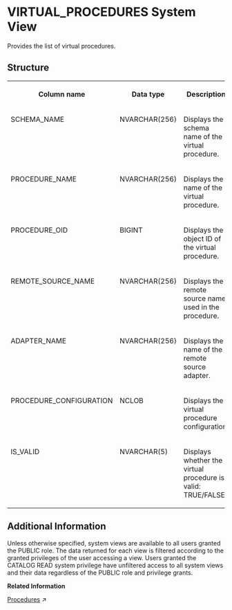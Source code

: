 <!-- loioacd0ac9f709247068dbe72b52d1f6a34 -->

# VIRTUAL\_PROCEDURES System View

Provides the list of virtual procedures.



## Structure


<table>
<tr>
<th valign="top">

Column name

</th>
<th valign="top">

Data type

</th>
<th valign="top">

Description

</th>
</tr>
<tr>
<td valign="top">

SCHEMA\_NAME

</td>
<td valign="top">

NVARCHAR\(256\)

</td>
<td valign="top">

Displays the schema name of the virtual procedure.

</td>
</tr>
<tr>
<td valign="top">

PROCEDURE\_NAME

</td>
<td valign="top">

NVARCHAR\(256\)

</td>
<td valign="top">

Displays the name of the virtual procedure.

</td>
</tr>
<tr>
<td valign="top">

PROCEDURE\_OID

</td>
<td valign="top">

BIGINT

</td>
<td valign="top">

Displays the object ID of the virtual procedure.

</td>
</tr>
<tr>
<td valign="top">

REMOTE\_SOURCE\_NAME

</td>
<td valign="top">

NVARCHAR\(256\)

</td>
<td valign="top">

Displays the remote source name used in the procedure.

</td>
</tr>
<tr>
<td valign="top">

ADAPTER\_NAME

</td>
<td valign="top">

NVARCHAR\(256\)

</td>
<td valign="top">

Displays the name of the remote source adapter.

</td>
</tr>
<tr>
<td valign="top">

PROCEDURE\_CONFIGURATION

</td>
<td valign="top">

NCLOB

</td>
<td valign="top">

Displays the virtual procedure configuration.

</td>
</tr>
<tr>
<td valign="top">

IS\_VALID

</td>
<td valign="top">

NVARCHAR\(5\)

</td>
<td valign="top">

Displays whether the virtual procedure is valid: TRUE/FALSE.

</td>
</tr>
</table>



<a name="loioacd0ac9f709247068dbe72b52d1f6a34__section_scn_cb1_fzb"/>

## Additional Information

Unless otherwise specified, system views are available to all users granted the PUBLIC role. The data returned for each view is filtered according to the granted privileges of the user accessing a view. Users granted the CATALOG READ system privilege have unfiltered access to all system views and their data regardless of the PUBLIC role and privilege grants.

**Related Information**  


[Procedures](https://help.sap.com/viewer/d1cb63c8dd8e4c35a0f18aef632687f0/2023_4_QRC/en-US/d43d91578c3b42b3bacfd89aacf0d62f.html "") :arrow_upper_right:

